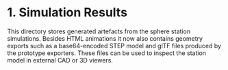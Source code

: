 # 1. Simulation Results

This directory stores generated artefacts from the sphere station
simulations.  Besides HTML animations it now also contains geometry
exports such as a base64-encoded STEP model and glTF files produced by the
prototype exporters.
These files can be used to inspect the station model in external CAD or
3D viewers.

